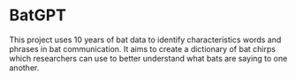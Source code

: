 # BatGPT

This project uses 10 years of bat data to identify characteristics words and phrases in bat communication. It aims to create a dictionary of bat chirps which researchers can use to better understand what bats are saying to one another. 




